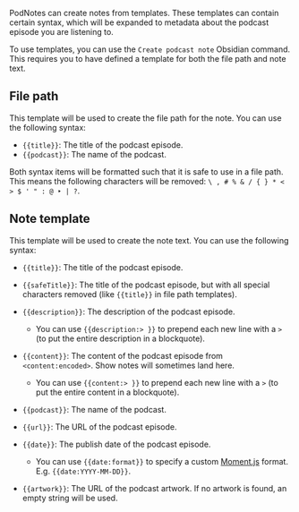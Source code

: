 PodNotes can create notes from templates. These templates can contain certain syntax, which will be expanded to metadata about the podcast episode you are listening to.

To use templates, you can use the `Create podcast note` Obsidian command.
This requires you to have defined a template for both the file path and note text.

## File path
This template will be used to create the file path for the note. You can use the following syntax:

- `{{title}}`: The title of the podcast episode.
- `{{podcast}}`: The name of the podcast.

Both syntax items will be formatted such that it is safe to use in a file path.
This means the following characters will be removed: `\ , # % & / { } * < > $ ' " : @ ‣ | ?`.

## Note template
This template will be used to create the note text. You can use the following syntax:

- `{{title}}`: The title of the podcast episode.
- `{{safeTitle}}`: The title of the podcast episode, but with all special characters removed (like `{{title}}` in file path templates).
- `{{description}}`: The description of the podcast episode.
	-  You can use `{{description:> }}` to prepend each new line with a `>` (to put the entire description in a blockquote).
- `{{content}}`: The content of the podcast episode from `<content:encoded>`. Show notes will sometimes land here.
	-  You can use `{{content:> }}` to prepend each new line with a `>` (to put the entire content in a blockquote).

- `{{podcast}}`: The name of the podcast.
- `{{url}}`: The URL of the podcast episode.
- `{{date}}`: The publish date of the podcast episode.
	- You can use `{{date:format}}` to specify a custom [Moment.js](https://momentjs.com) format. E.g. `{{date:YYYY-MM-DD}}`.
- `{{artwork}}`: The URL of the podcast artwork. If no artwork is found, an empty string will be used.
